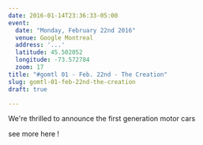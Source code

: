 ```yaml
---
date: 2016-01-14T23:36:33-05:00
event:
  date: "Monday, February 22nd 2016"
  venue: Google Montreal
  address: '...'
  latitude: 45.502052
  longitude: -73.572784
  zoom: 17
title: "#gomtl 01 - Feb. 22nd - The Creation"
slug: gomtl-01-feb-22nd-the-creation
draft: true

---
```


We're thrilled to announce the first generation motor cars

<!-- more -->

see more here !

